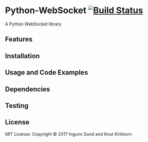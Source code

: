 # Python-WebSocket    [![Build Status](https://api.travis-ci.com/ingunnsund/Python-WebSocket.svg?token=ZxxpdBJahNzv1GsguPxE&branch=master)](https://travis-ci.com/ingunnsund/Python-WebSocket)

A Python WebSocket library


## Features

## Installation

## Usage and Code Examples

## Dependencies

## Testing

## License 
MIT License: Copyright © 2017 Ingunn Sund and Knut Kirkhorn
